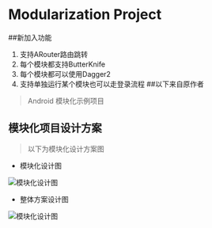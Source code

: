 # Modularization Project

##新加入功能
1. 支持ARouter路由跳转
2. 每个模块都支持ButterKnife
3. 每个模块都可以使用Dagger2
4. 支持单独运行某个模块也可以走登录流程
##以下来自原作者
> Android 模块化示例项目

## 模块化项目设计方案

> 以下为模块化设计方案图

* 模块化设计图

![模块化设计图](https://github.com/BaronZ88/Blog/blob/master/%E6%9E%B6%E6%9E%84%E8%AE%BE%E8%AE%A1/%E5%AE%89%E5%B1%85%E5%AE%A2Android%E9%A1%B9%E7%9B%AE%E6%9E%B6%E6%9E%84%E6%BC%94%E8%BF%9B/modularization1.1.png)

* 整体方案设计图

![模块化设计图](https://github.com/BaronZ88/Blog/blob/master/%E6%9E%B6%E6%9E%84%E8%AE%BE%E8%AE%A1/%E5%AE%89%E5%B1%85%E5%AE%A2Android%E9%A1%B9%E7%9B%AE%E6%9E%B6%E6%9E%84%E6%BC%94%E8%BF%9B/modularization4.1.png)


